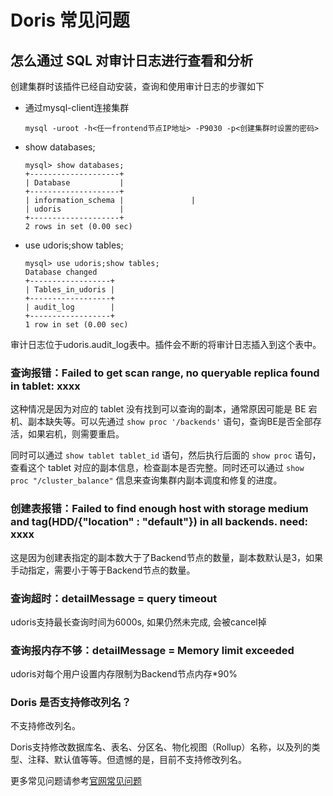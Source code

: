 # Doris 常见问题

## 怎么通过 SQL 对审计日志进行查看和分析

创建集群时该插件已经自动安装，查询和使用审计日志的步骤如下

- 通过mysql-client连接集群

  ```shell
  mysql -uroot -h<任一frontend节点IP地址> -P9030 -p<创建集群时设置的密码>
  ```

- show databases;

  ```shell
  mysql> show databases;
  +--------------------+
  | Database           |
  +--------------------+
  | information_schema |               |
  | udoris             |
  +--------------------+
  2 rows in set (0.00 sec)
  ```

- use udoris;show tables;

  ```shell
  mysql> use udoris;show tables;
  Database changed
  +------------------+
  | Tables_in_udoris |
  +------------------+
  | audit_log        |
  +------------------+
  1 row in set (0.00 sec)
  
  ```

审计日志位于udoris.audit_log表中。插件会不断的将审计日志插入到这个表中。

### 查询报错：Failed to get scan range, no queryable replica found in tablet: xxxx

这种情况是因为对应的 tablet 没有找到可以查询的副本，通常原因可能是 BE 宕机、副本缺失等。可以先通过 `show proc '/backends'` 语句，查询BE是否全部存活，如果宕机，则需要重启。

同时可以通过 `show tablet tablet_id` 语句，然后执行后面的 `show proc` 语句，查看这个 tablet 对应的副本信息，检查副本是否完整。同时还可以通过 `show proc "/cluster_balance"` 信息来查询集群内副本调度和修复的进度。

### 创建表报错：Failed to find enough host with storage medium and tag(HDD/{"location" : "default"}) in all backends. need: xxxx

这是因为创建表指定的副本数大于了Backend节点的数量，副本数默认是3，如果手动指定，需要小于等于Backend节点的数量。

### 查询超时：detailMessage = query timeout

udoris支持最长查询时间为6000s, 如果仍然未完成, 会被cancel掉

### 查询报内存不够：detailMessage = Memory limit exceeded

udoris对每个用户设置内存限制为Backend节点内存*90%

### Doris 是否支持修改列名？

不支持修改列名。

Doris支持修改数据库名、表名、分区名、物化视图（Rollup）名称，以及列的类型、注释、默认值等等。但遗憾的是，目前不支持修改列名。

更多常见问题请参考[官网常见问题](https://doris.apache.org/zh-CN/faq/sql-faq.html)
